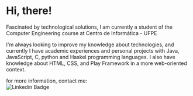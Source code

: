 <h1> Hi, there! </h1>

<p> Fascinated by technological solutions, I am currently a student of the Computer Engineering course at Centro de Informática - UFPE</p>  
    
<p> I'm always looking to improve my knowledge about technologies, and currently I have academic experiences and personal projects with Java, JavaScript, C, python and Haskel programming languages. I also have knowledge about HTML, CSS, and Play Framework in a more web-oriented context.
</p>

for more information, contact me: <br> 
![Linkedin Badge](https://img.shields.io/badge/-LinkedIn-blue?style=flat-square&logo=Linkedin&logoColor=white&link=https://www.linkedin.com/in/victor-eps)



